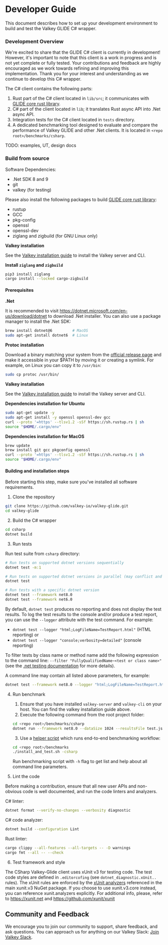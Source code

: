 # Developer Guide

This document describes how to set up your development environment to build and test the Valkey GLIDE C# wrapper.

### Development Overview

We're excited to share that the GLIDE C# client is currently in development! However, it's important to note that this client is a work in progress and is not yet complete or fully tested. Your contributions and feedback are highly encouraged as we work towards refining and improving this implementation. Thank you for your interest and understanding as we continue to develop this C# wrapper.

The C# client contains the following parts:

1. Rust part of the C# client located in `lib/src`; it communicates with [GLIDE core rust library](../glide-core/README.md).
2. C# part of the client located in `lib`; it translates Rust async API into .Net async API.
3. Integration tests for the C# client located in `tests` directory.
4. A dedicated benchmarking tool designed to evaluate and compare the performance of Valkey GLIDE and other .Net clients. It is located in `<repo root>/benchmarks/csharp`.

TODO: examples, UT, design docs

### Build from source

Software Dependencies:

- .Net SDK 8 and 9
- git
- valkey (for testing)

Please also install the following packages to build [GLIDE core rust library](../glide-core/README.md):

- rustup
- GCC
- pkg-config
- openssl
- openssl-dev
- ziglang and zigbuild (for GNU Linux only)

**Valkey installation**

See the [Valkey installation guide](https://valkey.io/topics/installation/) to install the Valkey server and CLI.

**Install `ziglang` and `zigbuild`**

```bash
pip3 install ziglang
cargo install --locked cargo-zigbuild
```

#### Prerequisites

**.Net**

It is recommended to visit https://dotnet.microsoft.com/en-us/download/dotnet to download .Net installer.
You can also use a package manager to install the .Net SDK:

```bash
brew install dotnet@6         # MacOS
sudo apt-get install dotnet6  # Linux
```

**Protoc installation**

Download a binary matching your system from the [official release page](https://github.com/protocolbuffers/protobuf/releases/tag/v25.1) and make it accessible in your $PATH by moving it or creating a symlink.
For example, on Linux you can copy it to `/usr/bin`:

```bash
sudo cp protoc /usr/bin/
```

**Valkey installation**

See the [Valkey installation guide](https://valkey.io/topics/installation/) to install the Valkey server and CLI.


**Dependencies installation for Ubuntu**

```bash
sudo apt-get update -y
sudo apt-get install -y openssl openssl-dev gcc
curl --proto '=https' --tlsv1.2 -sSf https://sh.rustup.rs | sh
source "$HOME/.cargo/env"
```

**Dependencies installation for MacOS**

```bash
brew update
brew install git gcc pkgconfig openssl
curl --proto '=https' --tlsv1.2 -sSf https://sh.rustup.rs | sh
source "$HOME/.cargo/env"
```

#### Building and installation steps

Before starting this step, make sure you've installed all software requirements.

1. Clone the repository

```bash
git clone https://github.com/valkey-io/valkey-glide.git
cd valkey-glide
```

2. Build the C# wrapper

```bash
cd csharp
dotnet build
```

3. Run tests

Run test suite from `csharp` directory:

```bash
# Run tests on supported dotnet versions sequentially
dotnet test -m:1

# Run tests on supported dotnet versions in parallel (may conflict and fail)
dotnet test

# Run tests with a specific dotnet version
dotnet test --framework net8.0
dotnet test --framework net6.0
```

By default, `dotnet test` produces no reporting and does not display the test results.  To log the test results to the console and/or produce a test report, you can use the `--logger` attribute with the test command.  For example:

- `dotnet test --logger "html;LogFileName=TestReport.html"` (HTML reporting) or
- `dotnet test --logger "console;verbosity=detailed"` (console reporting)

To filter tests by class name or method name add the following expression to the command line: `--filter "FullyQualifiedName~<test or class name>"` (see the [.net testing documentation](https://learn.microsoft.com/en-us/dotnet/core/testing/selective-unit-tests?pivots=xunit) for more details).

A command line may contain all listed above parameters, for example:

```bash
dotnet test --framework net8.0 --logger "html;LogFileName=TestReport.html" --logger "console;verbosity=detailed" --filter "FullyQualifiedName~GetReturnsNull" --results-directory .
```

4. Run benchmark

    1. Ensure that you have installed `valkey-server` and `valkey-cli` on your host. You can find the valkey installation guide above.
    2. Execute the following command from the root project folder:

    ```bash
    cd <repo root>/benchmarks/csharp
    dotnet run --framework net8.0 --dataSize 1024 --resultsFile test.json --concurrentTasks 4 --clients all --host localhost --clientCount 4
    ```

    3. Use a [helper script](../benchmarks/README.md) which runs end-to-end benchmarking workflow:

    ```bash
    cd <repo root>/benchmarks
    ./install_and_test.sh -csharp
    ```

    Run benchmarking script with `-h` flag to get list and help about all command line parameters.

5. Lint the code

Before making a contribution, ensure that all new user APIs and non-obvious code is well documented, and run the code linters and analyzers.

C# linter:

```bash
dotnet format --verify-no-changes --verbosity diagnostic
```

C# code analyzer:

```bash
dotnet build --configuration Lint
```

Rust linter:

```bash
cargo clippy --all-features --all-targets -- -D warnings
cargo fmt --all -- --check
```

6. Test framework and style

The CSharp Valkey-Glide client uses xUnit v3 for testing code. The test code styles are defined in `.editorcofing` (see `dotnet_diagnostic.xUnit..` rules). The xUnit rules are enforced by the [xUnit analyzers](https://github.com/xunit/xunit.analyzers) referenced in the main xunit.v3 NuGet package. If you choose to use xunit.v3.core instead, you can reference xunit.analyzers explicitly. For additional info, please, refer to https://xunit.net and https://github.com/xunit/xunit

## Community and Feedback

We encourage you to join our community to support, share feedback, and ask questions. You can approach us for anything on our Valkey Slack: [Join Valkey Slack](https://join.slack.com/t/valkey-oss-developer/shared_invite/zt-2nxs51chx-EB9hu9Qdch3GMfRcztTSkQ).
